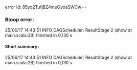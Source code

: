 error id: 85yo2TufjBZ4meGyoaSWCw==
### Bloop error:

25/06/17 14:43:51 INFO DAGScheduler: ResultStage 2 (show at main.scala:28) finished in 0,130 s
#### Short summary: 

25/06/17 14:43:51 INFO DAGScheduler: ResultStage 2 (show at main.scala:28) finished in 0,130 s